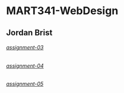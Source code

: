 # MART341-WebDesign
## Jordan Brist

###### [assignment-03](https://jordanbrist.github.io/MART341-WebDesign/assignment-03)
###### [assignment-04](https://jordanbrist.github.io/MART341-WebDesign/assignment-04)
###### [assignment-05](https://jordanbrist.github.io/MART341-WebDesign/assignment-05)